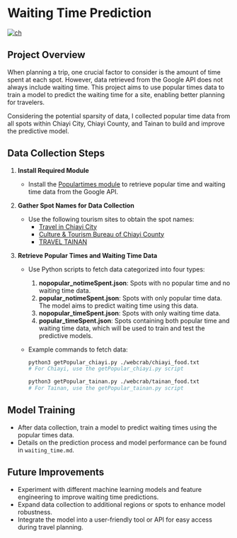 
# Waiting Time Prediction
[![ch](https://img.shields.io/badge/lang-ch-green.svg)](https://github.com/I-Sheng/Traveling-Planner-With-LLM/blob/main/popular_time/README.md)

## Project Overview
When planning a trip, one crucial factor to consider is the amount of time spent at each spot. However, data retrieved from the Google API does not always include waiting time. This project aims to use popular times data to train a model to predict the waiting time for a site, enabling better planning for travelers.

Considering the potential sparsity of data, I collected popular time data from all spots within Chiayi City, Chiayi County, and Tainan to build and improve the predictive model.

## Data Collection Steps
1. **Install Required Module**
   * Install the [Populartimes module](https://github.com/m-wrzr/populartimes) to retrieve popular time and waiting time data from the Google API.

2. **Gather Spot Names for Data Collection**
   * Use the following tourism sites to obtain the spot names:
     - [Travel in Chiayi City](https://travel.chiayi.gov.tw/)
     - [Culture & Tourism Bureau of Chiayi County](https://tbocc.cyhg.gov.tw/)
     - [TRAVEL TAINAN](https://www.twtainan.net/)

3. **Retrieve Popular Times and Waiting Time Data**
   * Use Python scripts to fetch data categorized into four types:
     1. **nopopular_notimeSpent.json**: Spots with no popular time and no waiting time data.
     2. **popular_notimeSpent.json**: Spots with only popular time data. The model aims to predict waiting time using this data.
     3. **nopopular_timeSpent.json**: Spots with only waiting time data.
     4. **popular_timeSpent.json**: Spots containing both popular time and waiting time data, which will be used to train and test the predictive models.
   
   * Example commands to fetch data:
     ```bash
     python3 getPopular_chiayi.py ./webcrab/chiayi_food.txt
     # For Chiayi, use the getPopular_chiayi.py script
     
     python3 getPopular_tainan.py ./webcrab/tainan_food.txt
     # For Tainan, use the getPopular_tainan.py script
     ```

## Model Training
* After data collection, train a model to predict waiting times using the popular times data.
* Details on the prediction process and model performance can be found in `waiting_time.md`.

## Future Improvements
- Experiment with different machine learning models and feature engineering to improve waiting time predictions.
- Expand data collection to additional regions or spots to enhance model robustness.
- Integrate the model into a user-friendly tool or API for easy access during travel planning.
